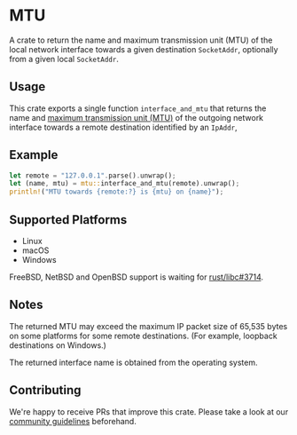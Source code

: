 # MTU

A crate to return the name and maximum transmission unit (MTU) of the local network interface towards a given destination `SocketAddr`, optionally from a given local `SocketAddr`.

## Usage

This crate exports a single function `interface_and_mtu` that returns the name and [maximum transmission unit (MTU)](https://en.wikipedia.org/wiki/Maximum_transmission_unit) of the outgoing network interface towards a remote destination identified by an `IpAddr`,

## Example

```rust
let remote = "127.0.0.1".parse().unwrap();
let (name, mtu) = mtu::interface_and_mtu(remote).unwrap();
println!("MTU towards {remote:?} is {mtu} on {name}");
```

## Supported Platforms

* Linux
* macOS
* Windows

FreeBSD, NetBSD and OpenBSD support is waiting for [rust/libc#3714](https://github.com/rust-lang/libc/pull/3714).

## Notes

The returned MTU may exceed the maximum IP packet size of 65,535 bytes on some platforms for some remote destinations. (For example, loopback destinations on Windows.)

The returned interface name is obtained from the operating system.

## Contributing

We're happy to receive PRs that improve this crate. Please take a look at our [community guidelines](CODE_OF_CONDUCT.md) beforehand.
